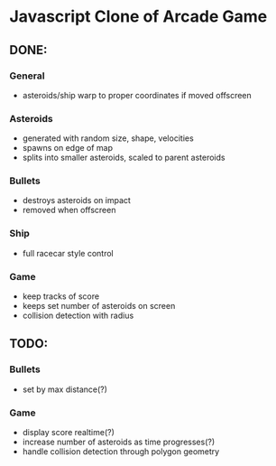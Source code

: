 Javascript Clone of Arcade Game
===============================

DONE:
-----
### General
- asteroids/ship warp to proper coordinates if moved offscreen

### Asteroids
- generated with random size, shape, velocities
- spawns on edge of map
- splits into smaller asteroids, scaled to parent asteroids

### Bullets
- destroys asteroids on impact
- removed when offscreen

### Ship
- full racecar style control 

### Game
- keep tracks of score
- keeps set number of asteroids on screen
- collision detection with radius


TODO:
-----
### Bullets
- set by max distance(?)

### Game
- display score realtime(?)
- increase number of asteroids as time progresses(?)
- handle collision detection through polygon geometry


